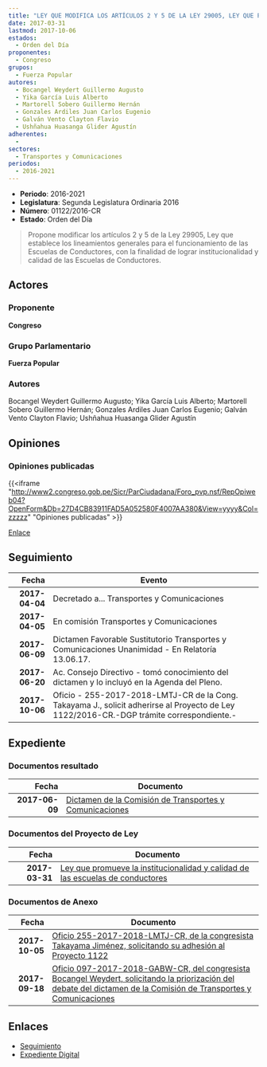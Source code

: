 ```yaml
---
title: "LEY QUE MODIFICA LOS ARTÍCULOS 2 Y 5 DE LA LEY 29005, LEY QUE PROMUEVE LA INSTITUCIONALIDAD Y CALIDAD DE LAS ESCUELAS DE CONDUCTORES"
date: 2017-03-31
lastmod: 2017-10-06
estados: 
  - Orden del Día
proponentes: 
  - Congreso
grupos: 
  - Fuerza Popular
autores: 
  - Bocangel Weydert Guillermo Augusto
  - Yika García Luis Alberto
  - Martorell Sobero Guillermo Hernán
  - Gonzales Ardiles Juan Carlos Eugenio
  - Galván Vento Clayton Flavio
  - Ushñahua Huasanga Glider Agustín
adherentes: 
  - 
sectores: 
  - Transportes y Comunicaciones
periodos: 
  - 2016-2021
---
```


- **Periodo**: 2016-2021
- **Legislatura**: Segunda Legislatura Ordinaria 2016
- **Número**: 01122/2016-CR
- **Estado**: Orden del Día

> Propone modificar los artículos 2 y 5 de la Ley 29905, Ley que establece los lineamientos generales para el funcionamiento de las Escuelas de Conductores, con la finalidad de lograr institucionalidad y calidad de las Escuelas de Conductores.


## Actores

### Proponente

**Congreso**

### Grupo Parlamentario

**Fuerza Popular**

### Autores

Bocangel Weydert Guillermo Augusto; Yika García Luis Alberto; Martorell Sobero Guillermo Hernán; Gonzales Ardiles Juan Carlos Eugenio; Galván Vento Clayton Flavio; Ushñahua Huasanga Glider Agustín


## Opiniones

### Opiniones publicadas

{{<iframe "http://www2.congreso.gob.pe/Sicr/ParCiudadana/Foro_pvp.nsf/RepOpiweb04?OpenForm&Db=27D4CB83911FAD5A052580F4007AA380&View=yyyy&Col=zzzzz" "Opiniones publicadas" >}}

[Enlace](http://www2.congreso.gob.pe/Sicr/ParCiudadana/Foro_pvp.nsf/RepOpiweb04?OpenForm&Db=27D4CB83911FAD5A052580F4007AA380&View=yyyy&Col=zzzzz)

## Seguimiento

| Fecha | Evento |
|------:|--------|
| **2017-04-04** | Decretado a... Transportes y Comunicaciones|
| **2017-04-05** | En comisión Transportes y Comunicaciones|
| **2017-06-09** | Dictamen Favorable Sustitutorio Transportes y Comunicaciones Unanimidad - En Relatoría 13.06.17.|
| **2017-06-20** | Ac. Consejo Directivo - tomó conocimiento del dictamen y lo incluyó en la Agenda del Pleno.|
| **2017-10-06** | Oficio - 255-2017-2018-LMTJ-CR de la Cong. Takayama J., solicit adherirse al Proyecto de Ley 1122/2016-CR.-DGP trámite correspondiente.-|


## Expediente


### Documentos resultado

| Fecha | Documento |
|------:|--------|
| **2017-06-09** | [Dictamen de la Comisión de Transportes y Comunicaciones](http://www.leyes.congreso.gob.pe/Documentos/2016_2021/Dictamenes/Proyectos_de_Ley/01122DC23MAY20170609.pdf) |

### Documentos del Proyecto de Ley

| Fecha | Documento |
|------:|--------|
| **2017-03-31** | [Ley que promueve la institucionalidad y calidad de las escuelas de conductores](http://www.leyes.congreso.gob.pe/Documentos/2016_2021/Proyectos_de_Ley_y_de_Resoluciones_Legislativas/PL0112220170331.pdf) |

### Documentos de Anexo

| Fecha | Documento |
|------:|--------|
| **2017-10-05** | [Oficio 255-2017-2018-LMTJ-CR, de la congresista Takayama Jiménez, solicitando su adhesión al Proyecto 1122](http://www.leyes.congreso.gob.pe/Documentos/2016_2021/Oficios/Congresistas/OFICIO-255-2017-2018-LMTJ-CR.pdf) |
| **2017-09-18** | [Oficio 097-2017-2018-GABW-CR, del congresista Bocangel Weydert, solicitando la priorización del debate del dictamen de la Comisión de Transportes y Comunicaciones](http://www.leyes.congreso.gob.pe/Documentos/2016_2021/Oficios/Congresistas/OFICIO-097-2017-2018-GABW-CR.pdf) |

## Enlaces 

- [Seguimiento](http://www2.congreso.gob.pe/Sicr/TraDocEstProc/CLProLey2016.nsf/f7fff46988ca05b1052578e100829cc7/ac30e34af8073af7052580f40076bedb?OpenDocument)
- [Expediente Digital](http://www2.congreso.gob.pe/Sicr/TraDocEstProc/CLProLey2016.nsf/f7fff46988ca05b1052578e100829cc7/ac30e34af8073af7052580f40076bedb?OpenDocument&Click=05257FB7005EB655.eb71d0cf91d8294e05256cdf006b5706/$Body/0.1C6C)
